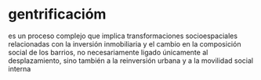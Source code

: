 # gentrificacióm
es un proceso complejo que implica transformaciones socioespaciales relacionadas con la inversión inmobiliaria y el cambio en la composición social de los barrios, no necesariamente ligado únicamente al desplazamiento, sino también a la reinversión urbana y a la movilidad social interna
